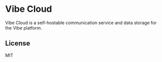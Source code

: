 # Vibe Cloud

Vibe Cloud is a self-hostable communication service and data storage for the Vibe platform.

## License

MIT
